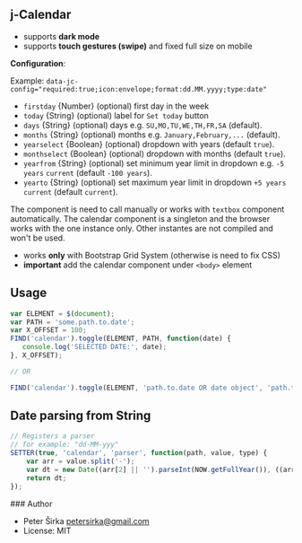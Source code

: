 ## j-Calendar

- supports __dark mode__
- supports __touch gestures (swipe)__ and fixed full size on mobile

__Configuration__:

Example: `data-jc-config="required:true;icon:envelope;format:dd.MM.yyyy;type:date"`

- `firstday` {Number} (optional) first day in the week
- `today` {String} (optional) label for `Set today` button
- `days` {String} (optional) days e.g. `SU,MO,TU,WE,TH,FR,SA` (default).
- `months` {String} (optional) months e.g. `January,February,...` (default).
- `yearselect` {Boolean} (optional) dropdown with years (default `true`).
- `monthselect` {Boolean} (optional) dropdown with months (default `true`).
- `yearfrom` {String} (optional) set minimum year limit in dropdown e.g. `-5 years` `current`  (default `-100 years`).
- `yearto` {String} (optional) set maximum year limit in dropdown  `+5 years` `current` (default `current`).

The component is need to call manually or works with `textbox` component automatically. The calendar component is a singleton and the browser works with the one instance only. Other instantes are not compiled and won't be used.

- works __only__ with Bootstrap Grid System (otherwise is need to fix CSS)
- __important__ add the calendar component under `<body>` element

## Usage

```javascript
var ELEMENT = $(document);
var PATH = 'some.path.to.date';
var X_OFFSET = 100;
FIND('calendar').toggle(ELEMENT, PATH, function(date) {
   console.log('SELECTED DATE:', date);
}, X_OFFSET);

// OR

FIND('calendar').toggle(ELEMENT, 'path.to.date OR date object', 'path.to.binding.date');
```

## Date parsing from String

```javascript
// Registers a parser
// for example: "dd-MM-yyy"
SETTER(true, 'calendar', 'parser', function(path, value, type) {
    var arr = value.split('-');
    var dt = new Date((arr[2] || '').parseInt(NOW.getFullYear()), ((arr[1] || '').parseInt(NOW.getMonth() + 1) - 1), (arr[0] || '').parseInt(NOW.getDate()));
    return dt;
});
```

### Author

- Peter Širka <petersirka@gmail.com>
- License: MIT
